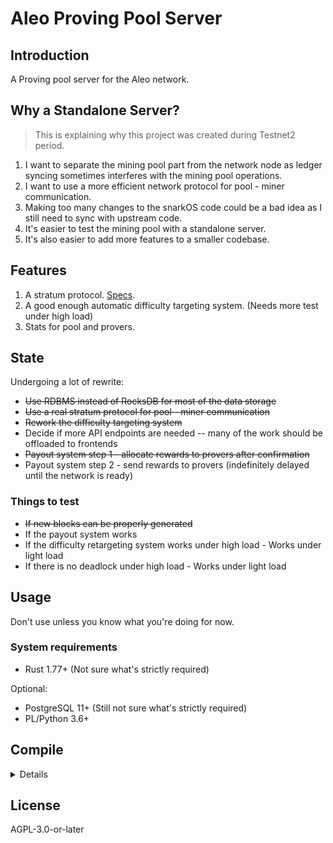 # Aleo Proving Pool Server

## Introduction

A Proving pool server for the Aleo network.

## Why a Standalone Server?

> This is explaining why this project was created during Testnet2 period.

1. I want to separate the mining pool part from the network node as ledger syncing sometimes interferes with the mining pool operations.
2. I want to use a more efficient network protocol for pool - miner communication. 
3. Making too many changes to the snarkOS code could be a bad idea as I still need to sync with upstream code.
4. It's easier to test the mining pool with a standalone server.
5. It's also easier to add more features to a smaller codebase.

## Features

1. A stratum protocol. [Specs](stratum/spec.md).
2. A good enough automatic difficulty targeting system. (Needs more test under high load)
3. Stats for pool and provers.

## State

Undergoing a lot of rewrite:

- ~~Use RDBMS instead of RocksDB for most of the data storage~~
- ~~Use a real stratum protocol for pool - miner communication~~
- ~~Rework the difficulty targeting system~~
- Decide if more API endpoints are needed -- many of the work should be offloaded to frontends
- ~~Payout system step 1 - allocate rewards to provers after confirmation~~
- Payout system step 2 - send rewards to provers (indefinitely delayed until the network is ready)

### Things to test

* ~~If new blocks can be properly generated~~
* If the payout system works
* If the difficulty retargeting system works under high load - Works under light load
* If there is no deadlock under high load - Works under light load

## Usage

Don't use unless you know what you're doing for now.

### System requirements

- Rust 1.77+ (Not sure what's strictly required)

Optional:

- PostgreSQL 11+ (Still not sure what's strictly required)
- PL/Python 3.6+

## Compile
<details>
```
mkdir aleo
cd aleo
git clone https://github.com/xiaoyu1998/cactus-timer.git --recursive 
git clone https://github.com/xiaoyu1998/snarkVM.git --recursive 
git clone https://github.com/xiaoyu1998/aleo-pool-server.git --recursive
cd aleo-pool-server
git checkout testnet3-new
cargo build 
./target/debug/aleo-pool-server --address ALEO_WALLET_ADDRESS --port 6688 --api-port 8888
```
</details>

## License

AGPL-3.0-or-later
